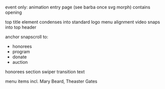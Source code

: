 event only: animation entry page (see barba once svg morph) contains opening

top title element condenses into standard logo menu alignment
video snaps into top header

anchor snapscroll to:

- honorees
- program
- donate
- auction

honorees section
swiper
transition text

menu items incl. Mary Beard, Theaster Gates
